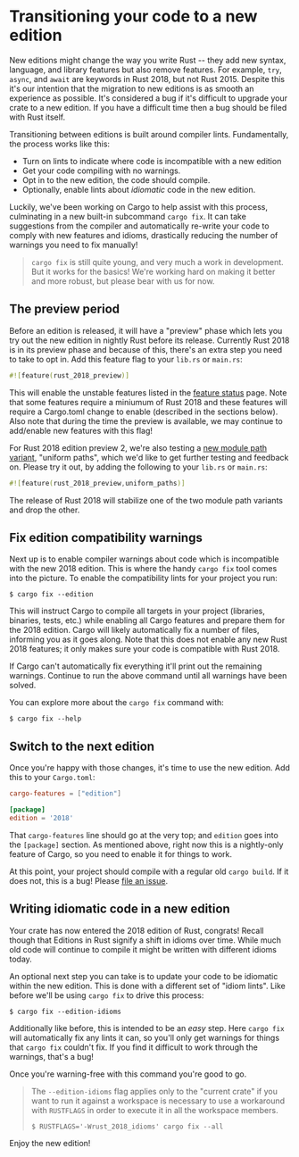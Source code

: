 # Transitioning your code to a new edition

New editions might change the way you write Rust -- they add new syntax,
language, and library features but also remove features. For example,
`try`, `async`, and `await` are keywords in Rust 2018, but not Rust 2015.
Despite this it's our intention that the migration to new editions is as
smooth an experience as possible. It's considered a bug if it's difficult to
upgrade your crate to a new edition. If you have a difficult time then a bug
should be filed with Rust itself.

Transitioning between editions is built around compiler lints. Fundamentally,
the process works like this:

* Turn on lints to indicate where code is incompatible with a new edition
* Get your code compiling with no warnings.
* Opt in to the new edition, the code should compile.
* Optionally, enable lints about *idiomatic* code in the new edition.

Luckily, we've been working on Cargo to help assist with this process,
culminating in a new built-in subcommand `cargo fix`. It can take suggestions
from the compiler and automatically re-write your code to comply with new
features and idioms, drastically reducing the number of warnings you need to fix
manually!

> `cargo fix` is still quite young, and very much a work in development. But it
> works for the basics! We're working hard on making it better and more robust,
> but please bear with us for now.

## The preview period

Before an edition is released, it will have a "preview" phase which lets you
try out the new edition in nightly Rust before its release. Currently Rust 2018
is in its preview phase and because of this, there's an extra step you need to
take to opt in.  Add this feature flag to your `lib.rs` or `main.rs`:

```rust
#![feature(rust_2018_preview)]
```

This will enable the unstable features listed in the [feature status][status]
page. Note that some features require a miniumum of Rust 2018 and these features will
require a Cargo.toml change to enable (described in the sections below). Also
note that during the time the preview is available, we may continue to add/enable
new features with this flag!

For Rust 2018 edition preview 2, we're also testing a [new module path
variant](rust-2018/path-clarity.html), "uniform paths", which we'd like to get
further testing and feedback on. Please try it out, by adding the following to
your `lib.rs` or `main.rs`:

```rust
#![feature(rust_2018_preview,uniform_paths)]
```

The release of Rust 2018 will stabilize one of the two module path variants and
drop the other.

[status]: ../unstable-feature-status.html

## Fix edition compatibility warnings

Next up is to enable compiler warnings about code which is incompatible with the
new 2018 edition. This is where the handy `cargo fix` tool comes into the
picture. To enable the compatibility lints for your project you run:

```shell
$ cargo fix --edition
```

This will instruct Cargo to compile all targets in your project (libraries,
binaries, tests, etc.) while enabling all Cargo features and prepare them for
the 2018 edition. Cargo will likely automatically fix a number of files,
informing you as it goes along.  Note that this does not enable any new Rust
2018 features; it only makes sure your code is compatible with Rust 2018.

If Cargo can't automatically fix everything it'll print out the remaining
warnings. Continue to run the above command until all warnings have been solved.

You can explore more about the `cargo fix` command with:

```shell
$ cargo fix --help
```

## Switch to the next edition

Once you're happy with those changes, it's time to use the new edition.
Add this to your `Cargo.toml`:

```toml
cargo-features = ["edition"]

[package]
edition = '2018'
```

That `cargo-features` line should go at the very top; and `edition` goes into
the `[package]` section. As mentioned above, right now this is a nightly-only
feature of Cargo, so you need to enable it for things to work.

At this point, your project should compile with a regular old `cargo
build`. If it does not, this is a bug! Please [file an issue][issue].

[issue]: https://github.com/rust-lang/rust/issues/new

## Writing idiomatic code in a new edition

Your crate has now entered the 2018 edition of Rust, congrats! Recall though
that Editions in Rust signify a shift in idioms over time. While much old
code will continue to compile it might be written with different idioms today.

An optional next step you can take is to update your code to be idiomatic within
the new edition. This is done with a different set of "idiom lints". Like before
we'll be using `cargo fix` to drive this process:

```shell
$ cargo fix --edition-idioms
```

Additionally like before, this is intended to be an *easy* step. Here `cargo
fix` will automatically fix any lints it can, so you'll only get warnings for
things that `cargo fix` couldn't fix. If you find it difficult to work through
the warnings, that's a bug!

Once you're warning-free with this command you're good to go.

> The `--edition-idioms` flag applies only to the "current crate" if you want
> to run it against a workspace is necessary to use a workaround with
> `RUSTFLAGS` in order to execute it in all the workspace members.
>
> ```shell
> $ RUSTFLAGS='-Wrust_2018_idioms' cargo fix --all
> ```

Enjoy the new edition!
